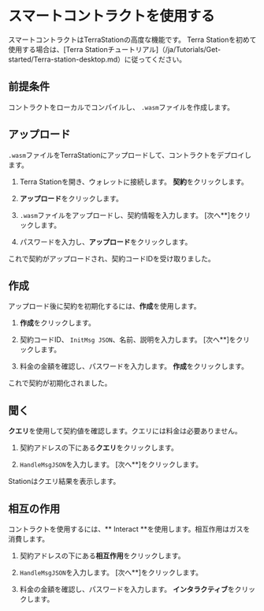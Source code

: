 # スマートコントラクトを使用する

スマートコントラクトはTerraStationの高度な機能です。 Terra Stationを初めて使用する場合は、[Terra Stationチュートリアル]（/ja/Tutorials/Get-started/Terra-station-desktop.md）に従ってください。

## 前提条件

コントラクトをローカルでコンパイルし、 `.wasm`ファイルを作成します。

## アップロード

`.wasm`ファイルをTerraStationにアップロードして、コントラクトをデプロイします。

1. Terra Stationを開き、ウォレットに接続します。 **契約**をクリックします。

2. **アップロード**をクリックします。

3. `.wasm`ファイルをアップロードし、契約情報を入力します。 [次へ**]をクリックします。

4. パスワードを入力し、**アップロード**をクリックします。

これで契約がアップロードされ、契約コードIDを受け取りました。

## 作成

アップロード後に契約を初期化するには、**作成**を使用します。

1. **作成**をクリックします。

2. 契約コードID、 `InitMsg JSON`、名前、説明を入力します。 [次へ**]をクリックします。

3. 料金の金額を確認し、パスワードを入力します。 **作成**をクリックします。

これで契約が初期化されました。

## 聞く

**クエリ**を使用して契約値を確認します。クエリには料金は必要ありません。

1. 契約アドレスの下にある**クエリ**をクリックします。

2. `HandleMsgJSON`を入力します。 [次へ**]をクリックします。

Stationはクエリ結果を表示します。

## 相互の作用

コントラクトを使用するには、** Interact **を使用します。相互作用はガスを消費します。

1. 契約アドレスの下にある**相互作用**をクリックします。

2. `HandleMsgJSON`を入力します。 [次へ**]をクリックします。

3. 料金の金額を確認し、パスワードを入力します。 **インタラクティブ**をクリックします。 